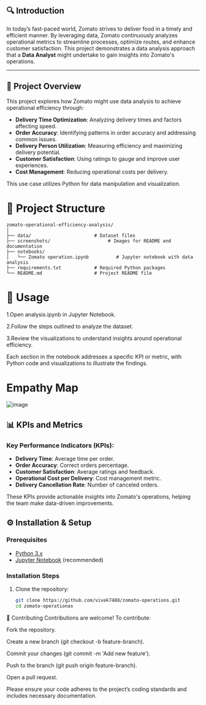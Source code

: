 
## 🔍 Introduction

In today’s fast-paced world, Zomato strives to deliver food in a timely and efficient manner. By leveraging data, Zomato continuously analyzes operational metrics to streamline processes, optimize routes, and enhance customer satisfaction. This project demonstrates a data analysis approach that a **Data Analyst** might undertake to gain insights into Zomato's operations.

---




## 🎯 Project Overview

This project explores how Zomato might use data analysis to achieve operational efficiency through:
- **Delivery Time Optimization**: Analyzing delivery times and factors affecting speed.
- **Order Accuracy**: Identifying patterns in order accuracy and addressing common issues.
- **Delivery Person Utilization**: Measuring efficiency and maximizing delivery potential.
- **Customer Satisfaction**: Using ratings to gauge and improve user experiences.
- **Cost Management**: Reducing operational costs per delivery.

This use case utilizes Python for data manipulation and visualization.


# 📁 Project Structure

    zomato-operational-efficiency-analysis/
    │
    ├── data/                       # Dataset files
    ├── screenshots/                     # Images for README and documentation
    ├── notebooks/
    │   └── Zomato operation.ipynb          # Jupyter notebook with data analysis
    ├── requirements.txt            # Required Python packages
    └── README.md                   # Project README file

# 🚀 Usage
1.Open analysis.ipynb in Jupyter Notebook.

2.Follow the steps outlined to analyze the dataset.

3.Review the visualizations to understand insights around operational efficiency.

Each section in the notebook addresses a specific KPI or metric, with Python code and visualizations to illustrate the findings.

# Empathy Map

![image](https://github.com/user-attachments/assets/0ed69531-228f-4fb9-88ca-ca20b2e2e294)


## 📊 KPIs and Metrics

### Key Performance Indicators (KPIs):
- **Delivery Time**: Average time per order.
- **Order Accuracy**: Correct orders percentage.
- **Customer Satisfaction**: Average ratings and feedback.
- **Operational Cost per Delivery**: Cost management metric.
- **Delivery Cancellation Rate**: Number of canceled orders.

These KPIs provide actionable insights into Zomato's operations, helping the team make data-driven improvements.

## ⚙️ Installation & Setup

### Prerequisites
- [Python 3.x](https://www.python.org/downloads/)
- [Jupyter Notebook](https://jupyter.org/) (recommended)

### Installation Steps

1. Clone the repository:
   ```bash
   git clone https://github.com/vivek7488/zomato-operations.git
   cd zomato-operationas

🤝 Contributing
Contributions are welcome! To contribute:

Fork the repository.

Create a new branch (git checkout -b feature-branch).

Commit your changes (git commit -m 'Add new feature').

Push to the branch (git push origin feature-branch).

Open a pull request.

Please ensure your code adheres to the project’s coding standards and includes necessary documentation.






